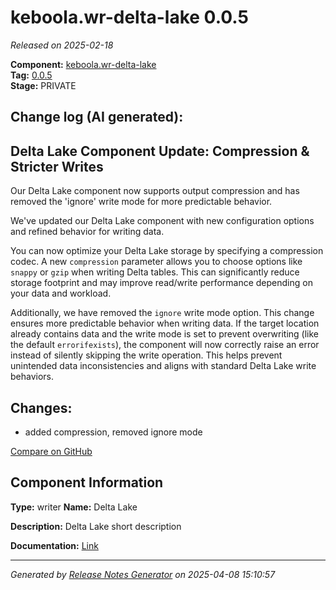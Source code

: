 #  keboola.wr-delta-lake 0.0.5

_Released on 2025-02-18_

**Component:** [keboola.wr-delta-lake](https://github.com/keboola/component-delta-lake)  
**Tag:** [0.0.5](https://github.com/keboola/component-delta-lake/releases/tag/0.0.5)  
**Stage:** PRIVATE


## Change log (AI generated):
## Delta Lake Component Update: Compression & Stricter Writes
Our Delta Lake component now supports output compression and has removed the 'ignore' write mode for more predictable behavior.

We've updated our Delta Lake component with new configuration options and refined behavior for writing data.

You can now optimize your Delta Lake storage by specifying a compression codec. A new `compression` parameter allows you to choose options like `snappy` or `gzip` when writing Delta tables. This can significantly reduce storage footprint and may improve read/write performance depending on your data and workload.

Additionally, we have removed the `ignore` write mode option. This change ensures more predictable behavior when writing data. If the target location already contains data and the write mode is set to prevent overwriting (like the default `errorifexists`), the component will now correctly raise an error instead of silently skipping the write operation. This helps prevent unintended data inconsistencies and aligns with standard Delta Lake write behaviors.



## Changes:



- added compression, removed ignore mode 



[Compare on GitHub](https://github.com/keboola/component-delta-lake/compare/0.0.4...0.0.5)



## Component Information
**Type:** writer
**Name:** Delta Lake

**Description:** Delta Lake short description


**Documentation:** [Link](https://github.com/keboola/component-delta-lake.git/blob/master/README.md)



---
_Generated by [Release Notes Generator](https://github.com/keboola/release-notes-generator)
on 2025-04-08 15:10:57_